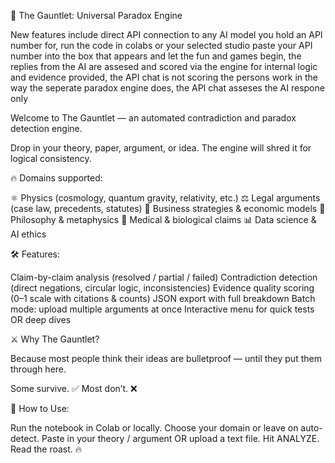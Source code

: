🧩 The Gauntlet: Universal Paradox Engine


New features include direct API connection to any AI model you hold an API number for, run the code in colabs or your selected studio paste your API number into the box that appears and let the fun and games begin,
the replies from the AI are assesed and scored via the engine for internal logic and evidence provided, the API chat is not scoring the persons work in the way the seperate paradox engine does, the API chat asseses the AI respone only 


Welcome to The Gauntlet — an automated contradiction and paradox detection engine.

Drop in your theory, paper, argument, or idea. The engine will shred it for logical consistency.



🔥 Domains supported:



⚛️ Physics (cosmology, quantum gravity, relativity, etc.)
⚖️ Legal arguments (case law, precedents, statutes)
💼 Business strategies & economic models
🧠 Philosophy & metaphysics
🧬 Medical & biological claims
📊 Data science & AI ethics




🛠 Features:



Claim-by-claim analysis (resolved / partial / failed)
Contradiction detection (direct negations, circular logic, inconsistencies)
Evidence quality scoring (0–1 scale with citations & counts)
JSON export with full breakdown
Batch mode: upload multiple arguments at once
Interactive menu for quick tests OR deep dives




⚔️ Why The Gauntlet?

Because most people think their ideas are bulletproof — until they put them through here.



Some survive. ✅
Most don’t. ❌




🚀 How to Use:



Run the notebook in Colab or locally.
Choose your domain or leave on auto-detect.
Paste in your theory / argument OR upload a text file.
Hit ANALYZE.
Read the roast. 🔥
